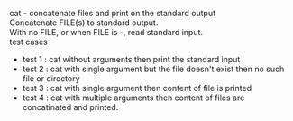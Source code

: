 cat - concatenate files and print on the standard output</br>
Concatenate FILE(s) to standard output.</br>
With no FILE, or when FILE is -, read standard input.</br>
test cases
- test 1 : cat without arguments then print the standard input
- test 2 : cat with single argument but the file doesn't exist then no such file or directory
- test 3 : cat with single argument then content of file is printed
- test 4 : cat with multiple arguments then content of files are concatinated and printed.